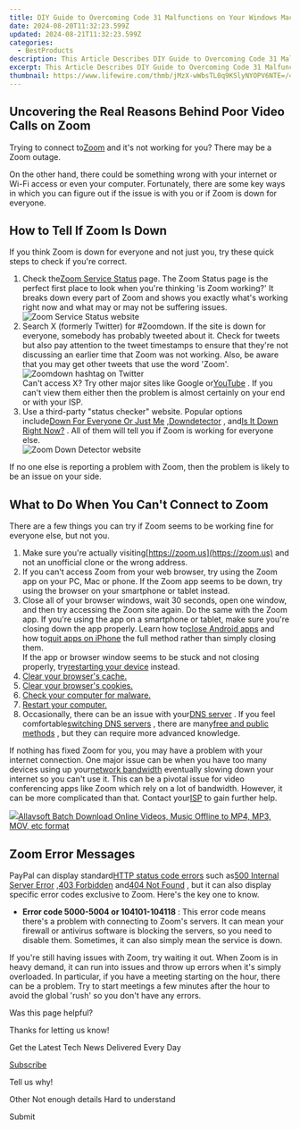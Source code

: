 ```yaml
---
title: DIY Guide to Overcoming Code 31 Malfunctions on Your Windows Machine
date: 2024-08-20T11:32:23.599Z
updated: 2024-08-21T11:32:23.599Z
categories:
  - BestProducts
description: This Article Describes DIY Guide to Overcoming Code 31 Malfunctions on Your Windows Machine
excerpt: This Article Describes DIY Guide to Overcoming Code 31 Malfunctions on Your Windows Machine
thumbnail: https://www.lifewire.com/thmb/jMzX-wWbsTL0q9KSlyNYOPV6NTE=/400x300/filters:no_upscale():max_bytes(150000):strip_icc():format(webp)/001_how-to-fix-code-31-errors-2623184-5bfc8fb1c9e77c0026c97c8d.jpg
---
```


## Uncovering the Real Reasons Behind Poor Video Calls on Zoom
 Trying to connect to[Zoom](https://www.lifewire.com/what-is-zoom-and-how-does-it-work-4800476) and it's not working for you? There may be a Zoom outage.

 On the other hand, there could be something wrong with your internet or Wi-Fi access or even your computer. Fortunately, there are some key ways in which you can figure out if the issue is with you or if Zoom is down for everyone.

## How to Tell If Zoom Is Down

 If you think Zoom is down for everyone and not just you, try these quick steps to check if you're correct.

1. Check the[Zoom Service Status](https://status.zoom.us) page. The Zoom Status page is the perfect first place to look when you're thinking 'is Zoom working?' It breaks down every part of Zoom and shows you exactly what's working right now and what may or may not be suffering issues.  
![Zoom Service Status website](https://www.lifewire.com/thmb/xsjJn9AEj8IM-762VoY1pZUqLEg=/1500x0/filters:no_upscale():max_bytes(150000):strip_icc():format(webp)/is-zoom-down-or-is-it-you-48020861-bd2d2d1c5c594f3f9c5cd8905452c9e0.jpg)
2. Search X (formerly Twitter) for #Zoomdown. If the site is down for everyone, somebody has probably tweeted about it. Check for tweets but also pay attention to the tweet timestamps to ensure that they're not discussing an earlier time that Zoom was not working. Also, be aware that you may get other tweets that use the word 'Zoom'.  
![Zoomdown hashtag on Twitter](https://www.lifewire.com/thmb/mCCAikNhS1QXv7MOkatFq-z_3z4=/1500x0/filters:no_upscale():max_bytes(150000):strip_icc():format(webp)/is-zoom-down-or-is-it-you-48020862-c3a12135c8bc4f39aa933f76520a7769.jpg)  
 Can't access X? Try other major sites like Google or[YouTube](https://www.lifewire.com/youtube-tv-4155151) . If you can't view them either then the problem is almost certainly on your end or with your ISP.
3. Use a third-party "status checker" website. Popular options include[Down For Everyone Or Just Me](https://downforeveryoneorjustme.com/zoom) ,[Downdetector](https://downdetector.com/status/zoom/) , and[Is It Down Right Now?](https://www.isitdownrightnow.com/zoom.us.html) . All of them will tell you if Zoom is working for everyone else.  
![Zoom Down Detector website](https://www.lifewire.com/thmb/0Bf7RZGmJ1xp-xtI_hbtssaAgrs=/1500x0/filters:no_upscale():max_bytes(150000):strip_icc():format(webp)/is-zoom-down-or-is-it-you-48020863-399b03ead9534498a75e1ecaa597f9b5.jpg)

 If no one else is reporting a problem with Zoom, then the problem is likely to be an issue on your side.

## What to Do When You Can't Connect to Zoom

 There are a few things you can try if Zoom seems to be working fine for everyone else, but not you.

1. Make sure you're actually visiting[https://zoom.us](https://zoom.us) and not an unofficial clone or the wrong address.
2. If you can't access Zoom from your web browser, try using the Zoom app on your PC, Mac or phone. If the Zoom app seems to be down, try using the browser on your smartphone or tablet instead.
3. Close all of your browser windows, wait 30 seconds, open one window, and then try accessing the Zoom site again. Do the same with the Zoom app. If you're using the app on a smartphone or tablet, make sure you're closing down the app properly. Learn how to[close Android apps](https://www.lifewire.com/close-apps-on-android-4164116) and how to[quit apps on iPhone](https://www.lifewire.com/quit-apps-on-iphone-2000287) the full method rather than simply closing them.  
 If the app or browser window seems to be stuck and not closing properly, try[restarting your device](https://www.lifewire.com/why-does-restarting-seem-to-fix-most-computer-problems-2624569) instead.
4. [Clear your browser's cache.](https://www.lifewire.com/how-to-clear-cache-2617980)
5. [Clear your browser's cookies.](https://www.lifewire.com/how-to-delete-cookies-2617981)
6. [Check your computer for malware.](https://www.lifewire.com/properly-scan-your-computer-for-viruses-and-other-malware-2624526)
7. [Restart your computer.](https://www.lifewire.com/how-to-reboot-a-computer-2624568)
8. Occasionally, there can be an issue with your[DNS server](https://www.lifewire.com/what-is-a-dns-server-2625854) . If you feel comfortable[switching DNS servers](https://www.lifewire.com/how-to-change-dns-server-settings-2617979) , there are many[free and public methods](https://www.lifewire.com/free-and-public-dns-servers-2626062) , but they can require more advanced knowledge.

 If nothing has fixed Zoom for you, you may have a problem with your internet connection. One major issue can be when you have too many devices using up your[network bandwidth](https://www.lifewire.com/what-is-bandwidth-2625809) eventually slowing down your internet so you can't use it. This can be a pivotal issue for video conferencing apps like Zoom which rely on a lot of bandwidth. However, it can be more complicated than that. Contact your[ISP](https://www.lifewire.com/internet-service-provider-isp-2625924) to gain further help.

<!-- affiliate ads begin -->
<a href="https://secure.2checkout.com/order/checkout.php?PRODS=4631056&QTY=1&AFFILIATE=108875&CART=1"><img src="https://secure.avangate.com/images/merchant/997e65474a248252883b485717f7d098/products/buy-windows.png" border="0">Allavsoft Batch Download Online Videos, Music Offline to MP4, MP3, MOV, etc format </a>
<!-- affiliate ads end -->
## Zoom Error Messages

 PayPal can display standard[HTTP status code errors](https://www.lifewire.com/http-status-code-errors-4165131) such as[500 Internal Server Error](https://www.lifewire.com/500-internal-server-error-explained-2622938) ,[403 Forbidden](https://www.lifewire.com/403-forbidden-error-explained-2617989) and[404 Not Found](https://www.lifewire.com/404-not-found-error-explained-2622936) , but it can also display specific error codes exclusive to Zoom. Here's the key one to know.

* **Error code 5000-5004 or 104101-104118** : This error code means there's a problem with connecting to Zoom's servers. It can mean your firewall or antivirus software is blocking the servers, so you need to disable them. Sometimes, it can also simply mean the service is down.

 If you're still having issues with Zoom, try waiting it out. When Zoom is in heavy demand, it can run into issues and throw up errors when it's simply overloaded. In particular, if you have a meeting starting on the hour, there can be a problem. Try to start meetings a few minutes after the hour to avoid the global 'rush' so you don't have any errors.

Was this page helpful?

Thanks for letting us know!

 Get the Latest Tech News Delivered Every Day

[Subscribe](https://www.lifewire.com/#)

Tell us why!

 Other  Not enough details  Hard to understand

 Submit

<ins class="adsbygoogle"
     style="display:block"
     data-ad-format="autorelaxed"
     data-ad-client="ca-pub-7571918770474297"
     data-ad-slot="1223367746"></ins>



<ins class="adsbygoogle"
     style="display:block"
     data-ad-client="ca-pub-7571918770474297"
     data-ad-slot="8358498916"
     data-ad-format="auto"
     data-full-width-responsive="true"></ins>



